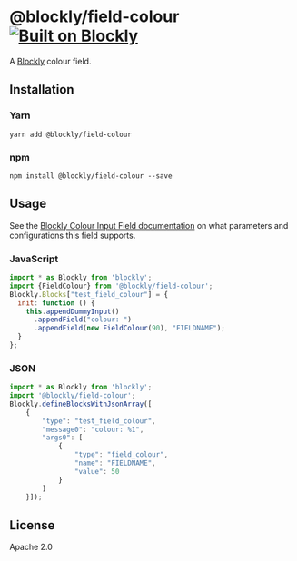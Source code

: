 # @blockly/field-colour [![Built on Blockly](https://tinyurl.com/built-on-blockly)](https://github.com/google/blockly)

A [Blockly](https://www.npmjs.com/package/blockly) colour field.

## Installation

### Yarn
```
yarn add @blockly/field-colour
```

### npm
```
npm install @blockly/field-colour --save
```

## Usage
See the [Blockly Colour Input Field documentation](https://developers.google.com/blockly/guides/create-custom-blocks/fields/built-in-fields/colour) on what parameters and configurations this field supports.


### JavaScript
```js
import * as Blockly from 'blockly';
import {FieldColour} from '@blockly/field-colour';
Blockly.Blocks["test_field_colour"] = {
  init: function () {
    this.appendDummyInput()
      .appendField("colour: ")
      .appendField(new FieldColour(90), "FIELDNAME");
  }
};
```

### JSON
```js
import * as Blockly from 'blockly';
import '@blockly/field-colour';
Blockly.defineBlocksWithJsonArray([
    {
        "type": "test_field_colour",
        "message0": "colour: %1",
        "args0": [
            {
                "type": "field_colour",
                "name": "FIELDNAME",
                "value": 50
            }
        ]
    }]);
```

## License

Apache 2.0

